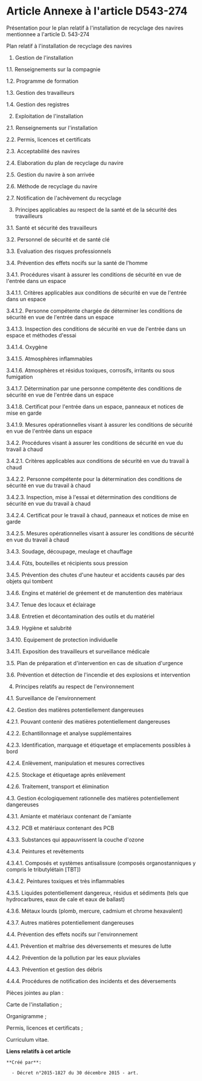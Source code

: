 # Article Annexe à l'article D543-274

Présentation pour le plan relatif à l'installation de recyclage des navires mentionnee a l'article D. 543-274 

Plan relatif à l'installation de recyclage des navires 

1. Gestion de l'installation 

1.1. Renseignements sur la compagnie 

1.2. Programme de formation 

1.3. Gestion des travailleurs 

1.4. Gestion des registres 

2. Exploitation de l'installation 

2.1. Renseignements sur l'installation 

2.2. Permis, licences et certificats 

2.3. Acceptabilité des navires 

2.4. Elaboration du plan de recyclage du navire 

2.5. Gestion du navire à son arrivée 

2.6. Méthode de recyclage du navire 

2.7. Notification de l'achèvement du recyclage 

3. Principes applicables au respect de la santé et de la sécurité des travailleurs 

3.1. Santé et sécurité des travailleurs 

3.2. Personnel de sécurité et de santé clé 

3.3. Evaluation des risques professionnels 

3.4. Prévention des effets nocifs sur la santé de l'homme 

3.4.1. Procédures visant à assurer les conditions de sécurité en vue de l'entrée dans un espace 

3.4.1.1. Critères applicables aux conditions de sécurité en vue de l'entrée dans un espace 

3.4.1.2. Personne compétente chargée de déterminer les conditions de sécurité en vue de l'entrée dans un espace 

3.4.1.3. Inspection des conditions de sécurité en vue de l'entrée dans un espace et méthodes d'essai 

3.4.1.4. Oxygène 

3.4.1.5. Atmosphères inflammables 

3.4.1.6. Atmosphères et résidus toxiques, corrosifs, irritants ou sous fumigation 

3.4.1.7. Détermination par une personne compétente des conditions de sécurité en vue de l'entrée dans un espace 

3.4.1.8. Certificat pour l'entrée dans un espace, panneaux et notices de mise en garde 

3.4.1.9. Mesures opérationnelles visant à assurer les conditions de sécurité en vue de l'entrée dans un espace 

3.4.2. Procédures visant à assurer les conditions de sécurité en vue du travail à chaud 

3.4.2.1. Critères applicables aux conditions de sécurité en vue du travail à chaud 

3.4.2.2. Personne compétente pour la détermination des conditions de sécurité en vue du travail à chaud 

3.4.2.3. Inspection, mise à l'essai et détermination des conditions de sécurité en vue du travail à chaud 

3.4.2.4. Certificat pour le travail à chaud, panneaux et notices de mise en garde 

3.4.2.5. Mesures opérationnelles visant à assurer les conditions de sécurité en vue du travail à chaud 

3.4.3. Soudage, découpage, meulage et chauffage 

3.4.4. Fûts, bouteilles et récipients sous pression 

3.4.5. Prévention des chutes d'une hauteur et accidents causés par des objets qui tombent 

3.4.6. Engins et matériel de gréement et de manutention des matériaux 

3.4.7. Tenue des locaux et éclairage 

3.4.8. Entretien et décontamination des outils et du matériel 

3.4.9. Hygiène et salubrité 

3.4.10. Equipement de protection individuelle 

3.4.11. Exposition des travailleurs et surveillance médicale 

3.5. Plan de préparation et d'intervention en cas de situation d'urgence 

3.6. Prévention et détection de l'incendie et des explosions et intervention 

4. Principes relatifs au respect de l'environnement 

4.1. Surveillance de l'environnement 

4.2. Gestion des matières potentiellement dangereuses 

4.2.1. Pouvant contenir des matières potentiellement dangereuses 

4.2.2. Echantillonnage et analyse supplémentaires 

4.2.3. Identification, marquage et étiquetage et emplacements possibles à bord 

4.2.4. Enlèvement, manipulation et mesures correctives 

4.2.5. Stockage et étiquetage après enlèvement 

4.2.6. Traitement, transport et élimination 

4.3. Gestion écologiquement rationnelle des matières potentiellement dangereuses 

4.3.1. Amiante et matériaux contenant de l'amiante 

4.3.2. PCB et matériaux contenant des PCB 

4.3.3. Substances qui appauvrissent la couche d'ozone 

4.3.4. Peintures et revêtements 

4.3.4.1. Composés et systèmes antisalissure (composés organostanniques y compris le tributylétain [TBT]) 

4.3.4.2. Peintures toxiques et très inflammables 

4.3.5. Liquides potentiellement dangereux, résidus et sédiments (tels que hydrocarbures, eaux de cale et eaux de ballast) 

4.3.6. Métaux lourds (plomb, mercure, cadmium et chrome hexavalent) 

4.3.7. Autres matières potentiellement dangereuses 

4.4. Prévention des effets nocifs sur l'environnement 

4.4.1. Prévention et maîtrise des déversements et mesures de lutte 

4.4.2. Prévention de la pollution par les eaux pluviales 

4.4.3. Prévention et gestion des débris 

4.4.4. Procédures de notification des incidents et des déversements 

Pièces jointes au plan : 

Carte de l'installation ; 

Organigramme ; 

Permis, licences et certificats ; 

Curriculum vitae.

**Liens relatifs à cet article**

	**Créé par**:

	  - Décret n°2015-1827 du 30 décembre 2015 - art.
